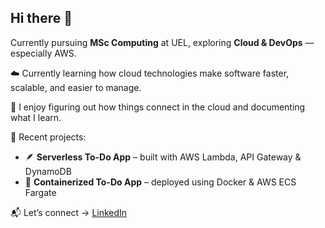 ## Hi there 👋
Currently pursuing **MSc Computing** at UEL, exploring **Cloud & DevOps** — especially AWS.  

☁️ Currently learning how cloud technologies make software faster, scalable, and easier to manage.  

🧩 I enjoy figuring out how things connect in the cloud and documenting what I learn.  

🚀 Recent projects:  
- 🪶 **Serverless To-Do App** – built with AWS Lambda, API Gateway & DynamoDB  
- 🐳 **Containerized To-Do App** – deployed using Docker & AWS ECS Fargate  

📬 Let’s connect → [LinkedIn](https://www.linkedin.com/in/sujithaa-kathirvel)

